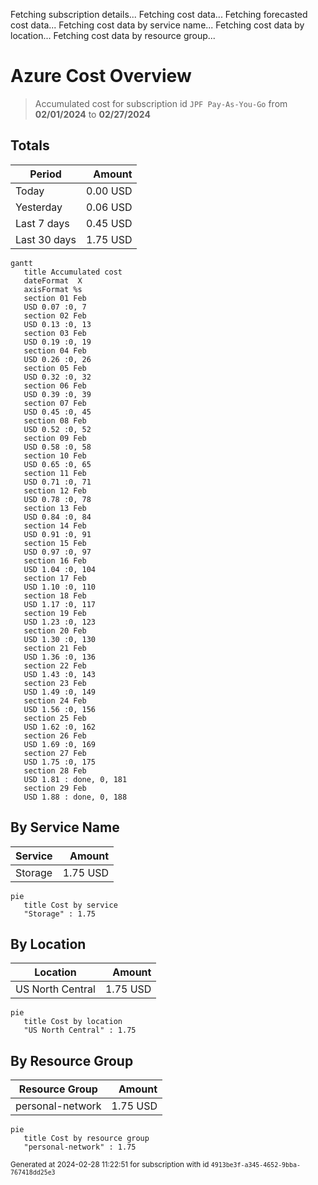 Fetching subscription details...
Fetching cost data...
Fetching forecasted cost data...
Fetching cost data by service name...
Fetching cost data by location...
Fetching cost data by resource group...
# Azure Cost Overview

> Accumulated cost for subscription id `JPF Pay-As-You-Go` from **02/01/2024** to **02/27/2024**

## Totals

|Period|Amount|
|---|---:|
|Today|0.00 USD|
|Yesterday|0.06 USD|
|Last 7 days|0.45 USD|
|Last 30 days|1.75 USD|

```mermaid
gantt
   title Accumulated cost
   dateFormat  X
   axisFormat %s
   section 01 Feb
   USD 0.07 :0, 7
   section 02 Feb
   USD 0.13 :0, 13
   section 03 Feb
   USD 0.19 :0, 19
   section 04 Feb
   USD 0.26 :0, 26
   section 05 Feb
   USD 0.32 :0, 32
   section 06 Feb
   USD 0.39 :0, 39
   section 07 Feb
   USD 0.45 :0, 45
   section 08 Feb
   USD 0.52 :0, 52
   section 09 Feb
   USD 0.58 :0, 58
   section 10 Feb
   USD 0.65 :0, 65
   section 11 Feb
   USD 0.71 :0, 71
   section 12 Feb
   USD 0.78 :0, 78
   section 13 Feb
   USD 0.84 :0, 84
   section 14 Feb
   USD 0.91 :0, 91
   section 15 Feb
   USD 0.97 :0, 97
   section 16 Feb
   USD 1.04 :0, 104
   section 17 Feb
   USD 1.10 :0, 110
   section 18 Feb
   USD 1.17 :0, 117
   section 19 Feb
   USD 1.23 :0, 123
   section 20 Feb
   USD 1.30 :0, 130
   section 21 Feb
   USD 1.36 :0, 136
   section 22 Feb
   USD 1.43 :0, 143
   section 23 Feb
   USD 1.49 :0, 149
   section 24 Feb
   USD 1.56 :0, 156
   section 25 Feb
   USD 1.62 :0, 162
   section 26 Feb
   USD 1.69 :0, 169
   section 27 Feb
   USD 1.75 :0, 175
   section 28 Feb
   USD 1.81 : done, 0, 181
   section 29 Feb
   USD 1.88 : done, 0, 188
```

## By Service Name

|Service|Amount|
|---|---:|
|Storage|1.75 USD|

```mermaid
pie
   title Cost by service
   "Storage" : 1.75
```

## By Location

|Location|Amount|
|---|---:|
|US North Central|1.75 USD|

```mermaid
pie
   title Cost by location
   "US North Central" : 1.75
```

## By Resource Group

|Resource Group|Amount|
|---|---:|
|personal-network|1.75 USD|

```mermaid
pie
   title Cost by resource group
   "personal-network" : 1.75
```

<sup>Generated at 2024-02-28 11:22:51 for subscription with id `4913be3f-a345-4652-9bba-767418dd25e3`</sup>
